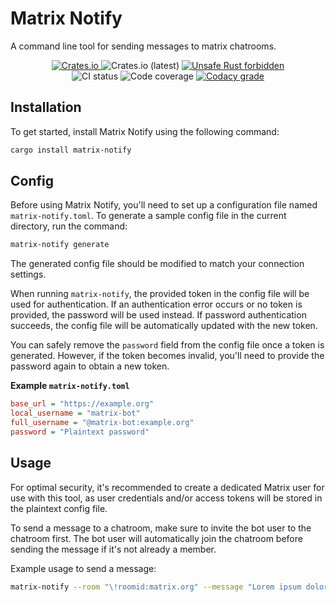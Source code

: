 # Matrix Notify
A command line tool for sending messages to matrix chatrooms.

<p align="center">
  <!-- version -->
  <a href="https://crates.io/crates/matrix-notify">
    <img alt="Crates.io" src="https://img.shields.io/crates/v/matrix-notify">
  </a>
  <!-- downloads -->
  <img alt="Crates.io (latest)" src="https://img.shields.io/crates/dv/matrix-notify">
  <!-- unsafe forbidden -->
  <a href="https://github.com/rust-secure-code/safety-dance/">
    <img alt="Unsafe Rust forbidden" src="https://img.shields.io/badge/unsafe-forbidden-success.svg">
  </a>
  <br>
  <!-- CI -->
  <img alt="CI status" src="https://github.com/dennis-lawter/matrix-bot/workflows/CI/badge.svg">
  <!-- codecov -->
  <img alt="Code coverage" src="https://codecov.io/gh/dennis-lawter/matrix-bot/branch/master/graph/badge.svg">
  <!-- quality -->
  <a href="https://app.codacy.com/gh/dennis-lawter/matrix-notify/dashboard?utm_source=gh&utm_medium=referral&utm_content=&utm_campaign=Badge_grade">
    <img alt="Codacy grade" src="https://app.codacy.com/project/badge/Grade/8374737290ba4f3cacfff698040dbccf">
  </a>
</p>

## Installation
To get started, install Matrix Notify using the following command:
```sh
cargo install matrix-notify
```

## Config
Before using Matrix Notify, you'll need to set up a configuration file named `matrix-notify.toml`. To generate a sample config file in the current directory, run the command:
```sh
matrix-notify generate
```

The generated config file should be modified to match your connection settings.

When running `matrix-notify`, the provided token in the config file will be used for authentication. If an authentication error occurs or no token is provided, the password will be used instead. If password authentication succeeds, the config file will be automatically updated with the new token.

You can safely remove the `password` field from the config file once a token is generated. However, if the token becomes invalid, you'll need to provide the password again to obtain a new token.


**Example `matrix-notify.toml`**
```ini
base_url = "https://example.org"
local_username = "matrix-bot"
full_username = "@matrix-bot:example.org"
password = "Plaintext password"
```

## Usage
For optimal security, it's recommended to create a dedicated Matrix user for use with this tool, as user credentials and/or access tokens will be stored in the plaintext config file.

To send a message to a chatroom, make sure to invite the bot user to the chatroom first. The bot user will automatically join the chatroom before sending the message if it's not already a member.

Example usage to send a message:
```sh
matrix-notify --room "\!roomid:matrix.org" --message "Lorem ipsum dolor sit amet"
```
